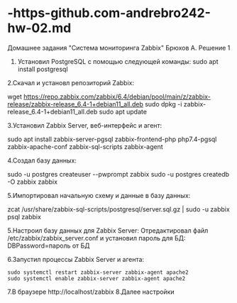 # -https-github.com-andrebro242-hw-02.md
Домашнее задания "Система мониторинга Zabbix" Брюхов А.
Решение 1
1. Установил PostgreSQL с помощью следующей команды:
sudo apt install postgresql

2.Скачал и установл репозиторий Zabbix:

wget https://repo.zabbix.com/zabbix/6.4/debian/pool/main/z/zabbix-release/zabbix-release_6.4-1+debian11_all.deb
sudo dpkg -i zabbix-release_6.4-1+debian11_all.deb
sudo apt update

3.Установил Zabbix Server, веб-интерфейс и агент:

sudo apt install zabbix-server-pgsql zabbix-frontend-php php7.4-pgsql zabbix-apache-conf zabbix-sql-scripts zabbix-agent

4.Создал базу данных:

sudo -u postgres createuser --pwprompt zabbix
sudo -u postgres createdb -O zabbix zabbix

5.Импортировал начальную схему и данные в базу данных:

zcat /usr/share/zabbix-sql-scripts/postgresql/server.sql.gz | sudo -u zabbix psql zabbix

5.Настроил базу данных для Zabbix Server:
Отредактировал файл /etc/zabbix/zabbix_server.conf и установил пароль для БД:
DBPassword=пароль от БД

6.Запустил процессы Zabbix Server и агента:

    sudo systemctl restart zabbix-server zabbix-agent apache2
    sudo systemctl enable zabbix-server zabbix-agent apache2
7.В браузере http://localhost/zabbix
8.Далее настройки



